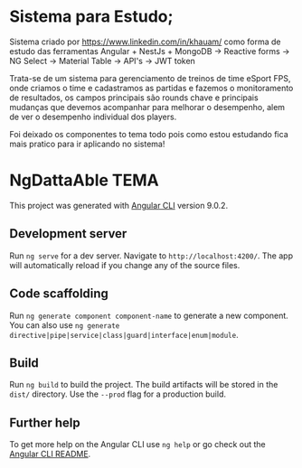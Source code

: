# Sistema para Estudo;

 Sistema criado por https://www.linkedin.com/in/khauam/ como forma de estudo das ferramentas Angular + NestJs + MongoDB
 -> Reactive forms
 -> NG Select
 -> Material Table
 -> API's
 -> JWT token
 
 Trata-se de um sistema para gerenciamento de treinos de time eSport FPS, onde criamos o time e cadastramos as partidas e fazemos o monitoramento de resultados, os campos principais são rounds chave e principais mudanças que devemos acompanhar para melhorar o desempenho, alem de ver o desempenho individual dos players.

 Foi deixado os componentes to tema todo pois como estou estudando fica mais pratico para ir aplicando no sistema!

# NgDattaAble TEMA

This project was generated with [Angular CLI](https://github.com/angular/angular-cli) version 9.0.2.

## Development server

Run `ng serve` for a dev server. Navigate to `http://localhost:4200/`. The app will automatically reload if you change any of the source files.

## Code scaffolding

Run `ng generate component component-name` to generate a new component. You can also use `ng generate directive|pipe|service|class|guard|interface|enum|module`.

## Build

Run `ng build` to build the project. The build artifacts will be stored in the `dist/` directory. Use the `--prod` flag for a production build.

## Further help

To get more help on the Angular CLI use `ng help` or go check out the [Angular CLI README](https://github.com/angular/angular-cli/blob/master/README.md).
